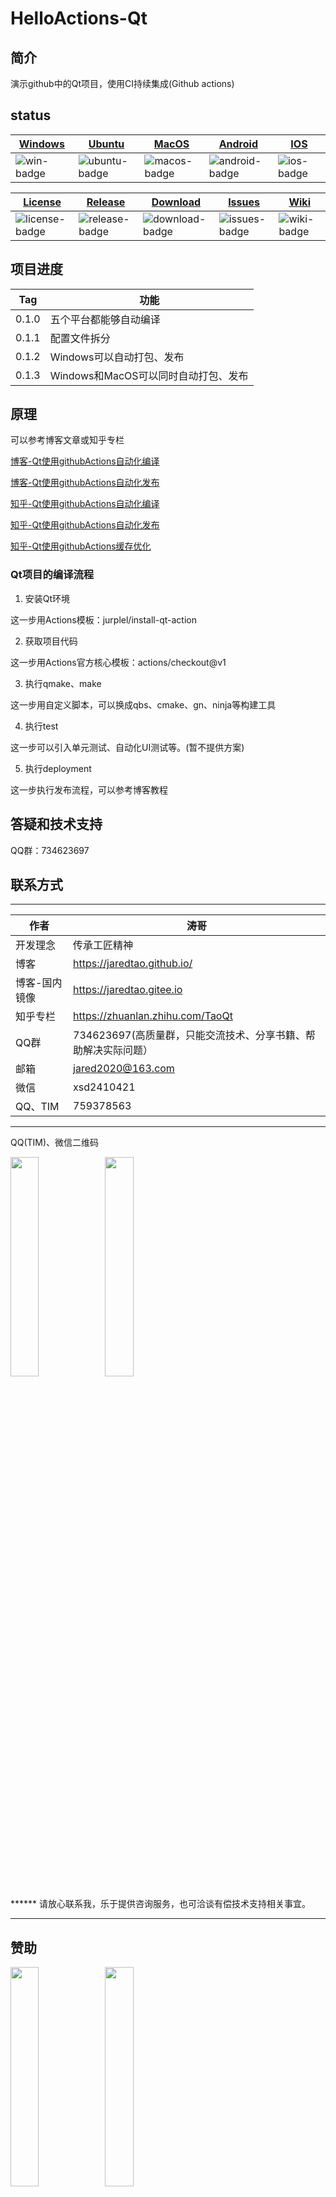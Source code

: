 # HelloActions-Qt

## 简介

演示github中的Qt项目，使用CI持续集成(Github actions)

## status
| [Windows][win-link]| [Ubuntu][ubuntu-link]|[MacOS][macos-link]|[Android][android-link]|[IOS][ios-link]|
|---------------|---------------|-----------------|-----------------|----------------|
| ![win-badge]  | ![ubuntu-badge]      | ![macos-badge] |![android-badge]   |![ios-badge]   |


|[License][license-link]| [Release][release-link]|[Download][download-link]|[Issues][issues-link]|[Wiki][wiki-links]|
|-----------------|-----------------|-----------------|-----------------|-----------------|
|![license-badge] |![release-badge] | ![download-badge]|![issues-badge]|![wiki-badge]|

[win-link]: https://github.com/JaredTao/HelloActions-Qt/actions?query=workflow%3AWindows "WindowsAction"
[win-badge]: https://github.com/JaredTao/HelloActions-Qt/workflows/Windows/badge.svg  "Windows"

[ubuntu-link]: https://github.com/JaredTao/HelloActions-Qt/actions?query=workflow%3AUbuntu "UbuntuAction"
[ubuntu-badge]: https://github.com/JaredTao/HelloActions-Qt/workflows/Ubuntu/badge.svg "Ubuntu"

[macos-link]: https://github.com/JaredTao/HelloActions-Qt/actions?query=workflow%3AMacOS "MacOSAction"
[macos-badge]: https://github.com/JaredTao/HelloActions-Qt/workflows/MacOS/badge.svg "MacOS"

[android-link]: https://github.com/JaredTao/HelloActions-Qt/actions?query=workflow%3AAndroid "AndroidAction"
[android-badge]: https://github.com/JaredTao/HelloActions-Qt/workflows/Android/badge.svg "Android"

[ios-link]: https://github.com/JaredTao/HelloActions-Qt/actions?query=workflow%3AIOS "IOSAction"
[ios-badge]: https://github.com/JaredTao/HelloActions-Qt/workflows/IOS/badge.svg "IOS"

[release-link]: https://github.com/jaredtao/HelloActions-Qt/releases "Release status"
[release-badge]: https://img.shields.io/github/release/jaredtao/HelloActions-Qt.svg?style=flat-square "Release status"

[download-link]: https://github.com/jaredtao/HelloActions-Qt/releases/latest "Download status"
[download-badge]: https://img.shields.io/github/downloads/jaredtao/HelloActions-Qt/total.svg?style=flat-square "Download status"

[license-link]: https://github.com/jaredtao/HelloActions-Qt/blob/master/LICENSE "LICENSE"
[license-badge]: https://img.shields.io/badge/license-MIT-blue.svg "MIT"


[issues-link]: https://github.com/jaredtao/HelloActions-Qt/issues "Issues"
[issues-badge]: https://img.shields.io/badge/github-issues-red.svg?maxAge=60 "Issues"

[wiki-links]: https://github.com/jaredtao/HelloActions-Qt/wiki "wiki"
[wiki-badge]: https://img.shields.io/badge/github-wiki-181717.svg?maxAge=60 "wiki"

## 项目进度

|Tag|功能|
|--|--|
|0.1.0|五个平台都能够自动编译|
|0.1.1|配置文件拆分|
|0.1.2|Windows可以自动打包、发布|
|0.1.3|Windows和MacOS可以同时自动打包、发布|

## 原理

可以参考博客文章或知乎专栏

[博客-Qt使用githubActions自动化编译](https://jaredtao.github.io/2019/11/19/Qt%E4%BD%BF%E7%94%A8github-Actions%E8%87%AA%E5%8A%A8%E5%8C%96%E7%BC%96%E8%AF%91/)

[博客-Qt使用githubActions自动化发布](https://jaredtao.github.io/2019/12/03/Qt%E4%BD%BF%E7%94%A8github-Actions%E8%87%AA%E5%8A%A8%E5%8C%96%E5%8F%91%E8%A1%8C/)

[知乎-Qt使用githubActions自动化编译](https://zhuanlan.zhihu.com/p/92733295)

[知乎-Qt使用githubActions自动化发布](https://zhuanlan.zhihu.com/p/95926317)

[知乎-Qt使用githubActions缓存优化](https://zhuanlan.zhihu.com/p/95945405)
### Qt项目的编译流程

1. 安装Qt环境

这一步用Actions模板：jurplel/install-qt-action

2. 获取项目代码

这一步用Actions官方核心模板：actions/checkout@v1

3. 执行qmake、make

这一步用自定义脚本，可以换成qbs、cmake、gn、ninja等构建工具

4. 执行test

这一步可以引入单元测试、自动化UI测试等。(暂不提供方案)

5. 执行deployment

这一步执行发布流程，可以参考博客教程

## 答疑和技术支持

QQ群：734623697

## 联系方式

***

| 作者 | 涛哥                           |
| ---- | -------------------------------- |
|开发理念 | 传承工匠精神 |
| 博客 | https://jaredtao.github.io/ |
|博客-国内镜像|https://jaredtao.gitee.io|
|知乎专栏| https://zhuanlan.zhihu.com/TaoQt |
|QQ群| 734623697(高质量群，只能交流技术、分享书籍、帮助解决实际问题）|
| 邮箱 | jared2020@163.com                |
| 微信 | xsd2410421                       |
| QQ、TIM | 759378563                      |
***

QQ(TIM)、微信二维码

<img src="https://gitee.com/jaredtao/jaredtao/raw/master/img/qq_connect.jpg?raw=true" width="30%" height="30%" /><img src="https://gitee.com/jaredtao/jaredtao/raw/master/img/weixin_connect.jpg?raw=true" width="30%" height="30%" />


****** 请放心联系我，乐于提供咨询服务，也可洽谈有偿技术支持相关事宜。

***
## 赞助
<img src="https://gitee.com/jaredtao/jaredtao/raw/master/img/weixin.jpg?raw=true" width="30%" height="30%" /><img src="https://gitee.com/jaredtao/jaredtao/raw/master/img/zhifubao.jpg?raw=true" width="30%" height="30%" />

****** 觉得分享的内容还不错, 就请作者喝杯奶茶吧~~
***
